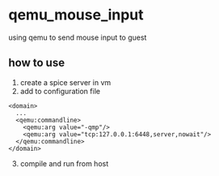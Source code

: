 # qemu_mouse_input

using qemu to send mouse input to guest

## how to use
1. create a spice server in vm
2. add to configuration file
```
<domain>
  ...
  <qemu:commandline>
    <qemu:arg value="-qmp"/>
    <qemu:arg value="tcp:127.0.0.1:6448,server,nowait"/>
  </qemu:commandline>
</domain>
```
3. compile and run from host
